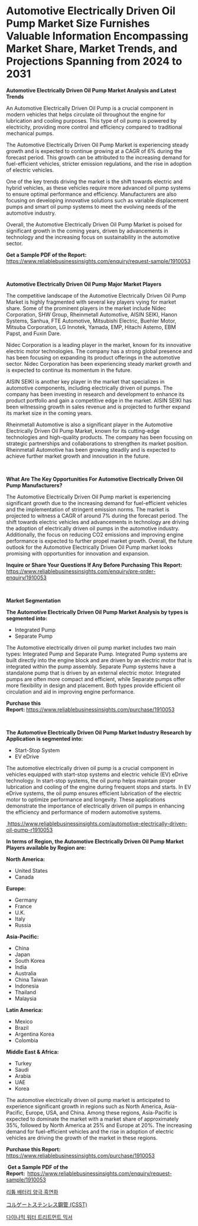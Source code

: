 <p><h1>Automotive Electrically Driven Oil Pump Market Size Furnishes Valuable Information Encompassing Market Share, Market Trends, and Projections Spanning from 2024 to 2031</h1></p><p><strong>Automotive Electrically Driven Oil Pump Market Analysis and Latest Trends</strong></p>
<p><p>An Automotive Electrically Driven Oil Pump is a crucial component in modern vehicles that helps circulate oil throughout the engine for lubrication and cooling purposes. This type of oil pump is powered by electricity, providing more control and efficiency compared to traditional mechanical pumps.</p><p>The Automotive Electrically Driven Oil Pump Market is experiencing steady growth and is expected to continue growing at a CAGR of 6% during the forecast period. This growth can be attributed to the increasing demand for fuel-efficient vehicles, stricter emission regulations, and the rise in adoption of electric vehicles. </p><p>One of the key trends driving the market is the shift towards electric and hybrid vehicles, as these vehicles require more advanced oil pump systems to ensure optimal performance and efficiency. Manufacturers are also focusing on developing innovative solutions such as variable displacement pumps and smart oil pump systems to meet the evolving needs of the automotive industry.</p><p>Overall, the Automotive Electrically Driven Oil Pump Market is poised for significant growth in the coming years, driven by advancements in technology and the increasing focus on sustainability in the automotive sector.</p></p>
<p><strong>Get a Sample PDF of the Report:&nbsp;</strong> <a href="https://www.reliablebusinessinsights.com/enquiry/request-sample/1910053">https://www.reliablebusinessinsights.com/enquiry/request-sample/1910053</a></p>
<p>&nbsp;</p>
<p><strong>Automotive Electrically Driven Oil Pump Major Market Players</strong></p>
<p><p>The competitive landscape of the Automotive Electrically Driven Oil Pump Market is highly fragmented with several key players vying for market share. Some of the prominent players in the market include Nidec Corporation, SHW Group, Rheinmetall Automotive, AISIN SEIKI, Hanon Systems, Sanhua, FTE Automotive, Mitsubishi Electric, Buehler Motor, Mitsuba Corporation, LG Innotek, Yamada, EMP, Hitachi Astemo, EBM Papst, and Fuxin Dare.</p><p>Nidec Corporation is a leading player in the market, known for its innovative electric motor technologies. The company has a strong global presence and has been focusing on expanding its product offerings in the automotive sector. Nidec Corporation has been experiencing steady market growth and is expected to continue its momentum in the future.</p><p>AISIN SEIKI is another key player in the market that specializes in automotive components, including electrically driven oil pumps. The company has been investing in research and development to enhance its product portfolio and gain a competitive edge in the market. AISIN SEIKI has been witnessing growth in sales revenue and is projected to further expand its market size in the coming years.</p><p>Rheinmetall Automotive is also a significant player in the Automotive Electrically Driven Oil Pump Market, known for its cutting-edge technologies and high-quality products. The company has been focusing on strategic partnerships and collaborations to strengthen its market position. Rheinmetall Automotive has been growing steadily and is expected to achieve further market growth and innovation in the future.</p></p>
<p>&nbsp;</p>
<p><strong>What Are The Key Opportunities For Automotive Electrically Driven Oil Pump Manufacturers?</strong></p>
<p><p>The Automotive Electrically Driven Oil Pump market is experiencing significant growth due to the increasing demand for fuel-efficient vehicles and the implementation of stringent emission norms. The market is projected to witness a CAGR of around 7% during the forecast period. The shift towards electric vehicles and advancements in technology are driving the adoption of electrically driven oil pumps in the automotive industry. Additionally, the focus on reducing CO2 emissions and improving engine performance is expected to further propel market growth. Overall, the future outlook for the Automotive Electrically Driven Oil Pump market looks promising with opportunities for innovation and expansion.</p></p>
<p><strong>Inquire or Share Your Questions If Any Before Purchasing This Report:</strong> <a href="https://www.reliablebusinessinsights.com/enquiry/pre-order-enquiry/1910053">https://www.reliablebusinessinsights.com/enquiry/pre-order-enquiry/1910053</a></p>
<p>&nbsp;</p>
<p><strong>Market Segmentation</strong></p>
<p><strong>The Automotive Electrically Driven Oil Pump Market Analysis by types is segmented into:</strong></p>
<p><ul><li>Integrated Pump</li><li>Separate Pump</li></ul></p>
<p><p>The Automotive electrically driven oil pump market includes two main types: Integrated Pump and Separate Pump. Integrated Pump systems are built directly into the engine block and are driven by an electric motor that is integrated within the pump assembly. Separate Pump systems have a standalone pump that is driven by an external electric motor. Integrated pumps are often more compact and efficient, while Separate pumps offer more flexibility in design and placement. Both types provide efficient oil circulation and aid in improving engine performance.</p></p>
<p><strong>Purchase this Report:&nbsp;</strong><a href="https://www.reliablebusinessinsights.com/purchase/1910053">https://www.reliablebusinessinsights.com/purchase/1910053</a></p>
<p>&nbsp;</p>
<p><strong>The Automotive Electrically Driven Oil Pump Market Industry Research by Application is segmented into:</strong></p>
<p><ul><li>Start-Stop System</li><li>EV eDrive</li></ul></p>
<p><p>The automotive electrically driven oil pump is a crucial component in vehicles equipped with start-stop systems and electric vehicle (EV) eDrive technology. In start-stop systems, the oil pump helps maintain proper lubrication and cooling of the engine during frequent stops and starts. In EV eDrive systems, the oil pump ensures efficient lubrication of the electric motor to optimize performance and longevity. These applications demonstrate the importance of electrically driven oil pumps in enhancing the efficiency and performance of modern automotive systems.</p></p>
<p><a href="https://www.reliablebusinessinsights.com/automotive-electrically-driven-oil-pump-r1910053">&nbsp;https://www.reliablebusinessinsights.com/automotive-electrically-driven-oil-pump-r1910053</a></p>
<p><strong>In terms of Region, the Automotive Electrically Driven Oil Pump Market Players available by Region are:</strong></p>
<p>
    <p> <strong> North America: </strong>
        <ul>
            <li>United States</li>
            <li>Canada</li>
        </ul>
        </p> 
    <p> <strong> Europe: </strong>
        <ul>
            <li>Germany</li>
            <li>France</li>
            <li>U.K.</li>
            <li>Italy</li>
            <li>Russia</li>
        </ul>
        </p> 
    <p> <strong> Asia-Pacific: </strong>
        <ul>
            <li>China</li>
            <li>Japan</li>
            <li>South Korea</li>
            <li>India</li>
            <li>Australia</li>
            <li>China Taiwan</li>
            <li>Indonesia</li>
            <li>Thailand</li>
            <li>Malaysia</li>
        </ul>
        </p> 
    <p> <strong> Latin America: </strong>
        <ul>
            <li>Mexico</li>
            <li>Brazil</li>
            <li>Argentina Korea</li>
            <li>Colombia</li>
        </ul>
        </p> 
    <p> <strong> Middle East & Africa: </strong>
        <ul>
            <li>Turkey</li>
            <li>Saudi</li>
            <li>Arabia</li>
            <li>UAE</li>
            <li>Korea</li>
        </ul>
    </p>
    </p>
<p><p>The automotive electrically driven oil pump market is anticipated to experience significant growth in regions such as North America, Asia-Pacific, Europe, USA, and China. Among these regions, Asia-Pacific is expected to dominate the market with a market share of approximately 35%, followed by North America at 25% and Europe at 20%. The increasing demand for fuel-efficient vehicles and the rise in adoption of electric vehicles are driving the growth of the market in these regions.</p></p>
<p><strong>Purchase this Report: </strong><a href="https://www.reliablebusinessinsights.com/purchase/1910053">https://www.reliablebusinessinsights.com/purchase/1910053</a></p>
<p>&nbsp;<strong>Get a Sample PDF of the Report:&nbsp;&nbsp;</strong><a href="https://www.reliablebusinessinsights.com/enquiry/request-sample/1910053">https://www.reliablebusinessinsights.com/enquiry/request-sample/1910053</a></p>
<p><strong></strong></p>
<p><p><a href="https://github.com/rcabello548/Market-Research-Report-List-1/blob/main/8409851154283.md">리튬 배터리 양극 흑연화</a></p><p><a href="https://github.com/JoanaNitzsche/Market-Research-Report-List-1/blob/main/7105578145745.md">コルゲートステンレス鋼管 (CSST)</a></p><p><a href="https://github.com/KellyLyncyh543964/Market-Research-Report-List-2/blob/main/8554353154282.md">다이나믹 워터 트리트먼트 믹서</a></p></p>
